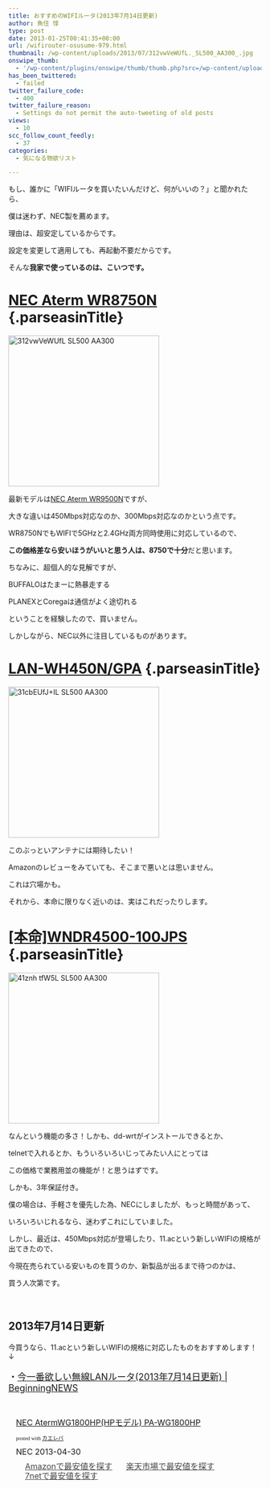 ```yaml
---
title: おすすめのWIFIルータ(2013年7月14日更新)
author: 魚住 惇
type: post
date: 2013-01-25T00:41:35+00:00
url: /wifirouter-osusume-979.html
thumbnail: /wp-content/uploads/2013/07/312vwVeWUfL._SL500_AA300_.jpg
onswipe_thumb:
  - '/wp-content/plugins/onswipe/thumb/thumb.php?src=/wp-content/uploads/2013/01/41znh-tfW5L._SL500_AA300_.jpg&amp;w=600&amp;h=800&amp;zc=1&amp;q=75&amp;f=0'
has_been_twittered:
  - failed
twitter_failure_code:
  - 400
twitter_failure_reason:
  - Settings do not permit the auto-tweeting of old posts
views:
  - 10
scc_follow_count_feedly:
  - 37
categories:
  - 気になる物欲リスト

---
```

もし、誰かに「WIFIルータを買いたいんだけど、何がいいの？」と聞かれたら、

<!--more-->

僕は迷わず、NEC製を薦めます。

理由は、超安定しているからです。

設定を変更して適用しても、再起動不要だからです。

そんな**我家で使っているのは、こいつです。**

# [<span id="btAsinTitle">NEC Aterm WR8750N</span>][1] {.parseasinTitle}

<img decoding="async" loading="lazy" title="312vwVeWUfL._SL500_AA300_.jpg" alt="312vwVeWUfL SL500 AA300" src="/wp-content/uploads/2013/01/312vwVeWUfL._SL500_AA300_.jpg" width="300" height="300" border="0" /> 

最新モデルは[NEC Aterm WR9500N][2]ですが、

大きな違いは450Mbps対応なのか、300Mbps対応なのかという点です。

WR8750NでもWIFIで5GHzと2.4GHz両方同時使用に対応しているので、

**この価格差なら安いほうがいいと思う人は、8750で十分**だと思います。

ちなみに、超個人的な見解ですが、

BUFFALOはたまーに熱暴走する

PLANEXとCoregaは通信がよく途切れる

ということを経験したので、買いません。

しかしながら、NEC以外に注目しているものがあります。

# [<span id="btAsinTitle">LAN-WH450N/GPA</span>][3] {.parseasinTitle}

<img decoding="async" loading="lazy" title="31cbEUfJ+IL._SL500_AA300_.jpg" alt="31cbEUfJ+IL SL500 AA300" src="/wp-content/uploads/2013/01/5e7817a995e2913d5a6c8d3520eee1d9.jpg" width="300" height="300" border="0" /> 

このぶっといアンテナには期待したい！

Amazonのレビューをみていても、そこまで悪いとは思いません。

これは穴場かも。

それから、本命に限りなく近いのは、実はこれだったりします。

# [<span id="btAsinTitle">[本命]WNDR4500-100JPS</span>][4] {.parseasinTitle}

<img decoding="async" loading="lazy" title="41znh-tfW5L._SL500_AA300_.jpg" alt="41znh tfW5L SL500 AA300" src="/wp-content/uploads/2013/01/41znh-tfW5L._SL500_AA300_.jpg" width="300" height="300" border="0" /> 

なんという機能の多さ！しかも、dd-wrtがインストールできるとか、

telnetで入れるとか、もういろいろいじってみたい人にとっては

この価格で業務用並の機能が！と思うはずです。

しかも、3年保証付き。

僕の場合は、手軽さを優先した為、NECにしましたが、もっと時間があって、

いろいろいじれるなら、迷わずこれにしていました。

しかし、最近は、450Mbps対応が登場したり、11.acという新しいWIFIの規格が出てきたので、

今現在売られている安いものを買うのか、新製品が出るまで待つのかは、

買う人次第です。

&nbsp;

## 2013年7月14日更新

今買うなら、11.acという新しいWIFIの規格に対応したものをおすすめします！↓

<p style="font-size: 18px;">
  ・<a rel="nofollow" href="http://192.168.11.200:8000/20130603-wifi-router-3273.html" target="_blank">今一番欲しい無線LANルータ(2013年7月14日更新) | BeginningNEWS</a>
</p>

&nbsp;

<div class="kaerebalink-box" style="text-align: left; padding-bottom: 20px; font-size: medium; /zoom: 1; overflow: hidden;">
  <div class="kaerebalink-image" style="float: left; margin: 0 15px 10px 0;">
    <a href="http://www.amazon.co.jp/exec/obidos/ASIN/B00C2FICNS/jn050191-22/ref=nosim/" target="_blank" rel="nofollow"><img decoding="async" style="border: none;" alt="" src="http://ecx.images-amazon.com/images/I/21lFkKaq4hL._SL160_.jpg" /></a>
  </div>
  <div class="kaerebalink-info" style="line-height: 120%; /zoom: 1; overflow: hidden;">
    <div class="kaerebalink-name" style="margin-bottom: 10px; line-height: 120%;">
      <a href="http://www.amazon.co.jp/exec/obidos/ASIN/B00C2FICNS/jn050191-22/ref=nosim/" target="_blank" rel="nofollow">NEC AtermWG1800HP(HPモデル) PA-WG1800HP</a></p>
      <div class="kaerebalink-powered-date" style="font-size: 8pt; margin-top: 5px; font-family: verdana; line-height: 120%;">
        posted with <a href="http://kaereba.com" target="_blank">カエレバ</a>
      </div>
    </div>
    <div class="kaerebalink-detail" style="margin-bottom: 5px;">
      NEC 2013-04-30
    </div>
    <div class="kaerebalink-link1" style="margin-top: 10px; opacity: .80; filter: alpha(opacity=80);">
      <div class="shoplinkamazon" style="display: inline; margin-right: 5px; background: url('http://img.yomereba.com/simple5.gif') 0 0 no-repeat; padding: 2px 0 2px 18px; white-space: nowrap;">
        <a title="アマゾン" href="http://www.amazon.co.jp/gp/search?keywords=AtermWG1800HP%20PA-WG1800HP&__mk_ja_JP=%83J%83%5E%83J%83i&tag=jn050191-22" target="_blank" rel="nofollow">Amazonで最安値を探す</a>
      </div>
      <div class="shoplinkrakuten" style="display: inline; margin-right: 5px; background: url('http://img.yomereba.com/simple5.gif') 0 0 no-repeat; padding: 2px 0 2px 18px; white-space: nowrap;">
        <a title="楽天市場" href="http://hb.afl.rakuten.co.jp/hgc/0b392da9.3aef67b4.0b392daa.d09d4b3c/?pc=http%3A%2F%2Fsearch.rakuten.co.jp%2Fsearch%2Fmall%2FAtermWG1800HP%2520PA-WG1800HP%2F-%2Ff.1-p.1-s.2-sf.0-st.A-v.2%3Fx%3D0%26scid%3Daf_ich_link_urltxt%26m%3Dhttp%3A%2F%2Fm.rakuten.co.jp%2F" target="_blank" rel="nofollow">楽天市場で最安値を探す</a>
      </div>
      <div class="shoplinkseven" style="display: inline; margin-right: 5px; background: url('http://img.yomereba.com/simple5.gif') 0 0 no-repeat; padding: 2px 0 2px 18px; white-space: nowrap;">
        <a title="セブンネットショッピング" href="http://px.a8.net/svt/ejp?a8mat=25TN41+4Z7HV6+2N1Y+BW8O2&a8ejpredirect=http%3A%2F%2Fwww.7netshopping.jp%2Frelay%2Faffiliate%2FAnotherCompanyEntrance%2F%3FA8_PID%3Ds00000012319001%26VIEW_URL%3Dhttp%253A%252F%252Fwww.7netshopping.jp%252Fall%252Fsearch_result%252F-%252Fbprice%252Foff%252Fsort%252F0%252Fkword_in%252FAtermWG1800HP%252520PA-WG1800HP%252FallGoods%252Fon%252Fsubmit.x%252F30%252Fdisp_result%252F1%252Fsubmit.y%252F9%252Fprvlg%252Foff%252Fnobuy%252Fon%252FsetProduct%252Foff%252Foop%252Fon%252Fctgy%252Fall%252FfromKeywordSearch%252Ftrue" target="_blank" rel="nofollow">7netで最安値を探す</a>
      </div>
    </div>
  </div>
  <div class="booklink-footer" style="clear: left;">
  </div>
</div>

 [1]: http://www.amazon.co.jp/exec/obidos/ASIN/B006WEOYUU/jn050191-22
 [2]: http://www.amazon.co.jp/exec/obidos/ASIN/B005TCDSDU/jn050191-22
 [3]: http://www.amazon.co.jp/exec/obidos/ASIN/B0081KSTV8/jn050191-22
 [4]: http://www.amazon.co.jp/exec/obidos/ASIN/B007PY3EMU/jn050191-22
